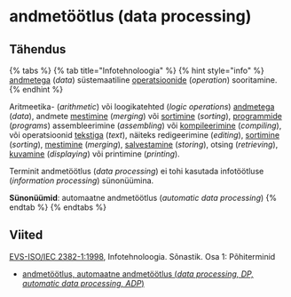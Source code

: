 # andmetöötlus \(data processing\)

## Tähendus

{% tabs %}
{% tab title="Infotehnoloogia" %}
{% hint style="info" %}
[andmetega](andmed-data.md) \(_data_\) süstemaatiline [operatsioonide](tehe-operation.md) \(_operation_\) sooritamine.
{% endhint %}

Aritmeetika- \(_arithmetic_\) või loogikatehted \(_logic operations_\) [andmetega](andmed-data.md) \(_data_\), andmete [mestimine](mestima-to-merge.md) \(_merging_\) või [sortimine](sortima-to-sort.md) \(_sorting_\),  [programmide](programm-program.md) \(_programs_\) assembleerimine \(_assembling_\) või [kompileerimine](kompileerima-to-compile.md) \(_compiling_\), või operatsioonid [tekstiga](tekst-text.md) \(_text_\), näiteks redigeerimine \(_editing_\), [sortimine](sortima-to-sort.md) \(_sorting_\), [mestimine](mestima-to-merge.md) \(_merging_\), [salvestamine](salvestama-to-store.md) \(_storing_\), otsing \(_retrieving_\), [kuvamine](kuva-display.md) \(_displaying_\) või printimine \(_printing_\).

Terminit andmetöötlus \(_data processing_\) ei tohi kasutada infotöötluse \(_information processing_\) sünonüümina.

**Sünonüümid**: automaatne andmetöötlus \(_automatic data processing_\)
{% endtab %}
{% endtabs %}

## Viited

[EVS-ISO/IEC 2382-1:1998](https://www.evs.ee/et/evs-iso-iec-2382-1-1998), Infotehnoloogia. Sõnastik. Osa 1: Põhiterminid

* [andmetöötlus, automaatne andmetöötlus \(_data processing, DP, automatic data processing, ADP_\)](https://www.eki.ee/dict/its/index.cgi?Q=D05E2312-6C03-1014-88DC-FC5F0DBED45A&F=GUID&C01=1&C02=0&C10=1)

